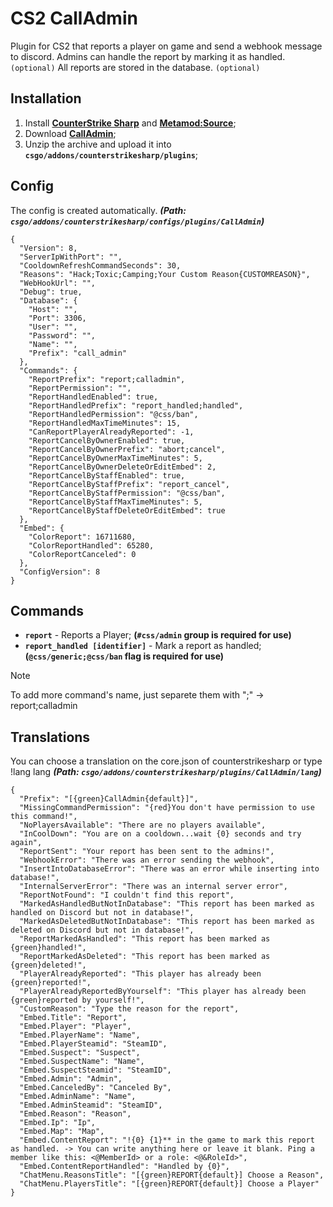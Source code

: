 # CS2 CallAdmin
Plugin for CS2 that reports a player on game and send a webhook message to discord.
Admins can handle the report by marking it as handled. `(optional)`
All reports are stored in the database. `(optional)`

## Installation
1. Install **[CounterStrike Sharp](https://github.com/roflmuffin/CounterStrikeSharp/releases)** and **[Metamod:Source](https://www.sourcemm.net/downloads.php/?branch=master)**;
3. Download **[CallAdmin](https://github.com/1Mack/CS2-CallAdmin/releases)**;
4. Unzip the archive and upload it into **`csgo/addons/counterstrikesharp/plugins`**;

## Config
The config is created automatically. ***(Path: `csgo/addons/counterstrikesharp/configs/plugins/CallAdmin`)***
```
{
  "Version": 8,
  "ServerIpWithPort": "",
  "CooldownRefreshCommandSeconds": 30,
  "Reasons": "Hack;Toxic;Camping;Your Custom Reason{CUSTOMREASON}",
  "WebHookUrl": "",
  "Debug": true,
  "Database": {
    "Host": "",
    "Port": 3306,
    "User": "",
    "Password": "",
    "Name": "",
    "Prefix": "call_admin"
  },
  "Commands": {
    "ReportPrefix": "report;calladmin",
    "ReportPermission": "",
    "ReportHandledEnabled": true,
    "ReportHandledPrefix": "report_handled;handled",
    "ReportHandledPermission": "@css/ban",
    "ReportHandledMaxTimeMinutes": 15,
    "CanReportPlayerAlreadyReported": -1,
    "ReportCancelByOwnerEnabled": true,
    "ReportCancelByOwnerPrefix": "abort;cancel",
    "ReportCancelByOwnerMaxTimeMinutes": 5,
    "ReportCancelByOwnerDeleteOrEditEmbed": 2,
    "ReportCancelByStaffEnabled": true,
    "ReportCancelByStaffPrefix": "report_cancel",
    "ReportCancelByStaffPermission": "@css/ban",
    "ReportCancelByStaffMaxTimeMinutes": 5,
    "ReportCancelByStaffDeleteOrEditEmbed": true
  },
  "Embed": {
    "ColorReport": 16711680,
    "ColorReportHandled": 65280,
    "ColorReportCanceled": 0
  },
  "ConfigVersion": 8
}
```
## Commands 
- **`report`** - Reports a Player; **(`#css/admin` group is required for use)**
- **`report_handled [identifier]`** - Mark a report as handled; **(`@css/generic;@css/ban` flag is required for use)**
  
> [!NOTE]
> To add more command's name, just separete them with ";" -> report;calladmin

## Translations
You can choose a translation on the core.json of counterstrikesharp or type !lang lang ***(Path: `csgo/addons/counterstrikesharp/plugins/CallAdmin/lang`)***

```
{
  "Prefix": "[{green}CallAdmin{default}]",
  "MissingCommandPermission": "{red}You don't have permission to use this command!",
  "NoPlayersAvailable": "There are no players available",
  "InCoolDown": "You are on a cooldown...wait {0} seconds and try again",
  "ReportSent": "Your report has been sent to the admins!",
  "WebhookError": "There was an error sending the webhook",
  "InsertIntoDatabaseError": "There was an error while inserting into database!",
  "InternalServerError": "There was an internal server error",
  "ReportNotFound": "I couldn't find this report",
  "MarkedAsHandledButNotInDatabase": "This report has been marked as handled on Discord but not in database!",
  "MarkedAsDeletedButNotInDatabase": "This report has been marked as deleted on Discord but not in database!",
  "ReportMarkedAsHandled": "This report has been marked as {green}handled!",
  "ReportMarkedAsDeleted": "This report has been marked as {green}deleted!",
  "PlayerAlreadyReported": "This player has already been {green}reported!",
  "PlayerAlreadyReportedByYourself": "This player has already been {green}reported by yourself!",
  "CustomReason": "Type the reason for the report",
  "Embed.Title": "Report",
  "Embed.Player": "Player",
  "Embed.PlayerName": "Name",
  "Embed.PlayerSteamid": "SteamID",
  "Embed.Suspect": "Suspect",
  "Embed.SuspectName": "Name",
  "Embed.SuspectSteamid": "SteamID",
  "Embed.Admin": "Admin",
  "Embed.CanceledBy": "Canceled By",
  "Embed.AdminName": "Name",
  "Embed.AdminSteamid": "SteamID",
  "Embed.Reason": "Reason",
  "Embed.Ip": "Ip",
  "Embed.Map": "Map",
  "Embed.ContentReport": "!{0} {1}** in the game to mark this report as handled. -> You can write anything here or leave it blank. Ping a member like this: <@MemberId> or a role: <@&RoleId>",
  "Embed.ContentReportHandled": "Handled by {0}",
  "ChatMenu.ReasonsTitle": "[{green}REPORT{default}] Choose a Reason",
  "ChatMenu.PlayersTitle": "[{green}REPORT{default}] Choose a Player"
}
```
